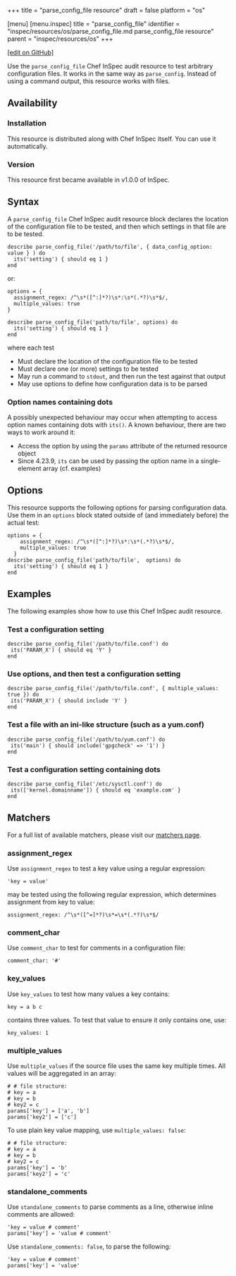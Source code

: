 +++
title = "parse_config_file resource"
draft = false
platform = "os"

[menu]
  [menu.inspec]
    title = "parse_config_file"
    identifier = "inspec/resources/os/parse_config_file.md parse_config_file resource"
    parent = "inspec/resources/os"
+++

[\[edit on GitHub\]](https://github.com/inspec/inspec/blob/master/docs-chef-io/content/inspec/resources/parse_config_file.md)

Use the `parse_config_file` Chef InSpec audit resource to test arbitrary configuration files. It works in the same way as `parse_config`. Instead of using a command output, this resource works with files.

## Availability

### Installation

This resource is distributed along with Chef InSpec itself. You can use it automatically.

### Version

This resource first became available in v1.0.0 of InSpec.

## Syntax

A `parse_config_file` Chef InSpec audit resource block declares the location of the configuration file to be tested, and then which settings in that file are to be tested.

    describe parse_config_file('/path/to/file', { data_config_option: value } ) do
      its('setting') { should eq 1 }
    end

or:

    options = {
      assignment_regex: /^\s*([^:]*?)\s*:\s*(.*?)\s*$/,
      multiple_values: true
    }

    describe parse_config_file('path/to/file', options) do
      its('setting') { should eq 1 }
    end

where each test

- Must declare the location of the configuration file to be tested
- Must declare one (or more) settings to be tested
- May run a command to `stdout`, and then run the test against that output
- May use options to define how configuration data is to be parsed

### Option names containing dots

A possibly unexpected behaviour may occur when attempting to access option names containing dots with `its()`. A known behaviour, there are two ways to work around it:

* Access the option by using the `params` attribute of the returned resource object
* Since 4.23.9, `its` can be used by passing the option name in a single-element array (cf. examples)

## Options

This resource supports the following options for parsing configuration data. Use them in an `options` block stated outside of (and immediately before) the actual test:

    options = {
        assignment_regex: /^\s*([^:]*?)\s*:\s*(.*?)\s*$/,
        multiple_values: true
      }
    describe parse_config_file('path/to/file',  options) do
      its('setting') { should eq 1 }
    end

## Examples

The following examples show how to use this Chef InSpec audit resource.

### Test a configuration setting

    describe parse_config_file('/path/to/file.conf') do
     its('PARAM_X') { should eq 'Y' }
    end

### Use options, and then test a configuration setting

    describe parse_config_file('/path/to/file.conf', { multiple_values: true }) do
     its('PARAM_X') { should include 'Y' }
    end

### Test a file with an ini-like structure (such as a yum.conf)

    describe parse_config_file('/path/to/yum.conf') do
     its('main') { should include('gpgcheck' => '1') }
    end

### Test a configuration setting containing dots

    describe parse_config_file('/etc/sysctl.conf') do
     its(['kernel.domainname']) { should eq 'example.com' }
    end

## Matchers

For a full list of available matchers, please visit our [matchers page](/inspec/matchers/).

### assignment_regex

Use `assignment_regex` to test a key value using a regular expression:

    'key = value'

may be tested using the following regular expression, which determines assignment from key to value:

    assignment_regex: /^\s*([^=]*?)\s*=\s*(.*?)\s*$/

### comment_char

Use `comment_char` to test for comments in a configuration file:

    comment_char: '#'

### key_values

Use `key_values` to test how many values a key contains:

    key = a b c

contains three values. To test that value to ensure it only contains one, use:

    key_values: 1

### multiple_values

Use `multiple_values` if the source file uses the same key multiple times. All values will be aggregated in an array:

    # # file structure:
    # key = a
    # key = b
    # key2 = c
    params['key'] = ['a', 'b']
    params['key2'] = ['c']

To use plain key value mapping, use `multiple_values: false`:

    # # file structure:
    # key = a
    # key = b
    # key2 = c
    params['key'] = 'b'
    params['key2'] = 'c'

### standalone_comments

Use `standalone_comments` to parse comments as a line, otherwise inline comments are allowed:

    'key = value # comment'
    params['key'] = 'value # comment'

Use `standalone_comments: false`, to parse the following:

    'key = value # comment'
    params['key'] = 'value'
